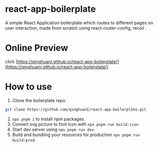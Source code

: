 # react-app-boilerplate

A simple React Application boilerplate which routes to different pages on user interaction, made from scratch using react-router-config, recoil .

# Online Preview

click [https://qinghuani.github.io/react-app-boilerplate/](https://qinghuani.github.io/react-app-boilerplate/)

# How to use

1. Clone the boilerplate repo.

```sh
git clone https://github.com/qinghuanI/react-app-boilerplate.git
```

2. `npx pnpm i` to install npm packages.
3. Convert svg picture to font icon with `npx pnpm run build:icon`.
4. Start dev server using `npx pnpm run dev`.
5. Build and bundling your resources for production `npx pnpm run build:prod`.
